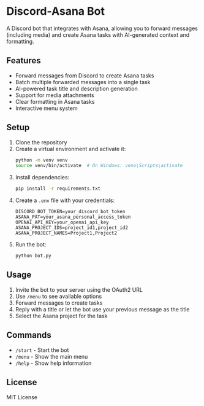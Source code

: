 # Discord-Asana Bot

A Discord bot that integrates with Asana, allowing you to forward messages (including media) and create Asana tasks with AI-generated context and formatting.

## Features

- Forward messages from Discord to create Asana tasks
- Batch multiple forwarded messages into a single task
- AI-powered task title and description generation
- Support for media attachments
- Clear formatting in Asana tasks
- Interactive menu system

## Setup

1. Clone the repository
2. Create a virtual environment and activate it:
   ```bash
   python -m venv venv
   source venv/bin/activate  # On Windows: venv\Scripts\activate
   ```
3. Install dependencies:
   ```bash
   pip install -r requirements.txt
   ```
4. Create a `.env` file with your credentials:
   ```
   DISCORD_BOT_TOKEN=your_discord_bot_token
   ASANA_PAT=your_asana_personal_access_token
   OPENAI_API_KEY=your_openai_api_key
   ASANA_PROJECT_IDS=project_id1,project_id2
   ASANA_PROJECT_NAMES=Project1,Project2
   ```
5. Run the bot:
   ```bash
   python bot.py
   ```

## Usage

1. Invite the bot to your server using the OAuth2 URL
2. Use `/menu` to see available options
3. Forward messages to create tasks
4. Reply with a title or let the bot use your previous message as the title
5. Select the Asana project for the task

## Commands

- `/start` - Start the bot
- `/menu` - Show the main menu
- `/help` - Show help information

## License

MIT License 